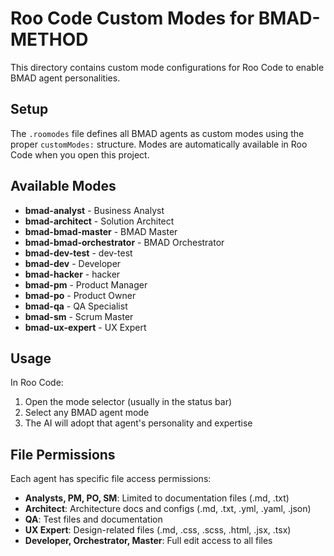 # Roo Code Custom Modes for BMAD-METHOD

This directory contains custom mode configurations for Roo Code to enable BMAD agent personalities.

## Setup

The `.roomodes` file defines all BMAD agents as custom modes using the proper `customModes:` structure. Modes are automatically available in Roo Code when you open this project.

## Available Modes

- **bmad-analyst** - Business Analyst
- **bmad-architect** - Solution Architect
- **bmad-bmad-master** - BMAD Master
- **bmad-bmad-orchestrator** - BMAD Orchestrator
- **bmad-dev-test** - dev-test
- **bmad-dev** - Developer
- **bmad-hacker** - hacker
- **bmad-pm** - Product Manager
- **bmad-po** - Product Owner
- **bmad-qa** - QA Specialist
- **bmad-sm** - Scrum Master
- **bmad-ux-expert** - UX Expert

## Usage

In Roo Code:
1. Open the mode selector (usually in the status bar)
2. Select any BMAD agent mode
3. The AI will adopt that agent's personality and expertise

## File Permissions

Each agent has specific file access permissions:
- **Analysts, PM, PO, SM**: Limited to documentation files (.md, .txt)
- **Architect**: Architecture docs and configs (.md, .txt, .yml, .yaml, .json)
- **QA**: Test files and documentation
- **UX Expert**: Design-related files (.md, .css, .scss, .html, .jsx, .tsx)
- **Developer, Orchestrator, Master**: Full edit access to all files
